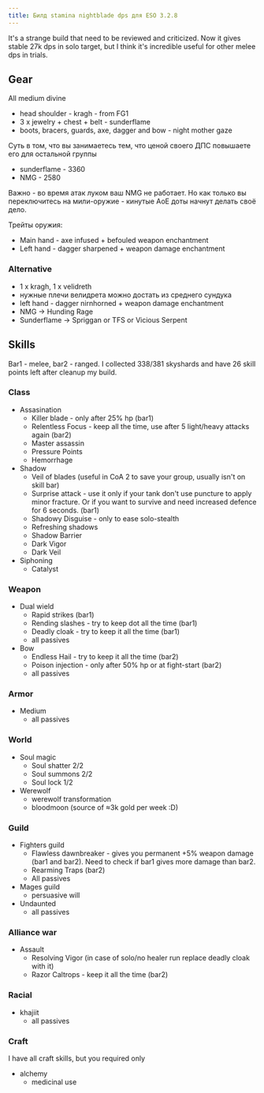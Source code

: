 ```yaml
---
title: Билд stamina nightblade dps для ESO 3.2.8
---
```


It's a strange build that need to be reviewed and criticized. Now it gives stable 27k dps in solo target, but I think it's incredible useful for other melee dps in trials.
## Gear

All medium divine

- head shoulder - kragh - from FG1
- 3 x jewelry + chest + belt - sunderflame
- boots, bracers, guards, axe, dagger and bow - night mother gaze

Суть в том, что вы занимаетесь тем, что ценой своего ДПС повышаете его для остальной группы

- sunderflame - 3360
- NMG - 2580

Важно - во время атак луком ваш NMG не работает. Но как только вы переключитесь на мили-оружие - кинутые АоЕ доты начнут делать своё дело.

Трейты оружия:

- Main hand - axe infused + befouled weapon enchantment
- Left hand - dagger sharpened + weapon damage enchantment

### Alternative

- 1 x kragh, 1 x velidreth
- нужные плечи велидрета можно достать из среднего сундука
- left hand - dagger nirnhorned + weapon damage enchantment
- NMG -> Hunding Rage
- Sunderflame -> Spriggan or TFS or Vicious Serpent

## Skills

Bar1 - melee, bar2 - ranged. I collected 338/381 skyshards and have 26 skill points left after cleanup my build.

### Class

- Assasination
    - Killer blade - only after 25% hp (bar1)
    - Relentless Focus - keep all the time, use after 5 light/heavy attacks again (bar2)
    - Master assassin
    - Pressure Points
    - Hemorrhage
- Shadow
    - Veil of blades (useful in CoA 2 to save your group, usually isn't on skill bar)
    - Surprise attack - use it only if your tank don't use puncture to apply minor fracture. Or if you want to survive and need increased defence for 6 seconds. (bar1)
    - Shadowy Disguise - only to ease solo-stealth
    - Refreshing shadows
    - Shadow Barrier
    - Dark Vigor
    - Dark Veil
- Siphoning
    - Catalyst

### Weapon

- Dual wield
    - Rapid strikes (bar1)
    - Rending slashes - try to keep dot all the time (bar1)
    - Deadly cloak - try to keep it all the time (bar1)
    - all passives
- Bow
    - Endless Hail - try to keep it all the time (bar2)
    - Poison injection - only after 50% hp or at fight-start (bar2)
    - all passives

### Armor

- Medium
    - all passives

### World

- Soul magic
    - Soul shatter 2/2
    - Soul summons 2/2
    - Soul lock 1/2
- Werewolf
    - werewolf transformation
    - bloodmoon (source of ≈3k gold per week :D)

### Guild

- Fighters guild
    - Flawless dawnbreaker - gives you permanent +5% weapon damage (bar1 and bar2). Need to check if bar1 gives more damage than bar2.
    - Rearming Traps (bar2)
    - All passives
- Mages guild
    - persuasive will
- Undaunted
    - all passives


### Alliance war

- Assault
    - Resolving Vigor (in case of solo/no healer run replace deadly cloak with it)
    - Razor Caltrops - keep it all the time (bar2)

### Racial

- khajiit
    - all passives

### Craft

I have all craft skills, but you required only

- alchemy
    - medicinal use
